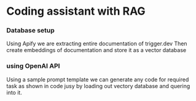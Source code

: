 # Coding assistant with RAG

### Database setup
Using Apify we are extracting entire documentation of trigger.dev
Then create embeddings of documentation and store it as a vector database

### using OpenAI API
Using a sample prompt template we can generate any code for required task as shown in code jusy by loading out vectory database and quering into it.